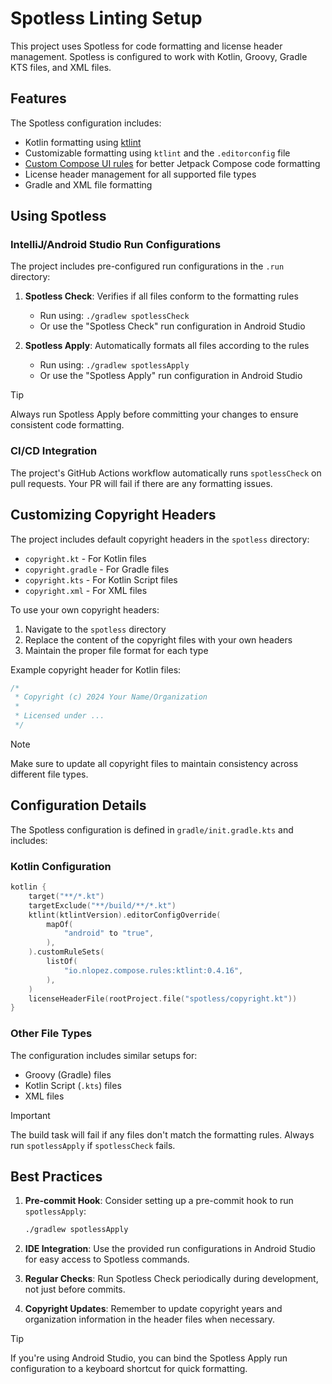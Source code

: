 # Spotless Linting Setup

This project uses Spotless for code formatting and license header management. Spotless is configured to work with Kotlin, Groovy, Gradle KTS files, and XML files.

## Features

The Spotless configuration includes:
- Kotlin formatting using [ktlint](https://github.com/pinterest/ktlint)
- Customizable formatting using `ktlint` and the `.editorconfig` file
- [Custom Compose UI rules](https://github.com/mrmans0n/compose-rules?ref=nlopez.io) for better Jetpack Compose code formatting
- License header management for all supported file types
- Gradle and XML file formatting

## Using Spotless

### IntelliJ/Android Studio Run Configurations

The project includes pre-configured run configurations in the `.run` directory:

1. **Spotless Check**: Verifies if all files conform to the formatting rules
   - Run using: `./gradlew spotlessCheck`
   - Or use the "Spotless Check" run configuration in Android Studio

2. **Spotless Apply**: Automatically formats all files according to the rules
   - Run using: `./gradlew spotlessApply`
   - Or use the "Spotless Apply" run configuration in Android Studio

> [!TIP]
> Always run Spotless Apply before committing your changes to ensure consistent code formatting.

### CI/CD Integration

The project's GitHub Actions workflow automatically runs `spotlessCheck` on pull requests. Your PR will fail if there are any formatting issues.

## Customizing Copyright Headers

The project includes default copyright headers in the `spotless` directory:
- `copyright.kt` - For Kotlin files
- `copyright.gradle` - For Gradle files
- `copyright.kts` - For Kotlin Script files
- `copyright.xml` - For XML files

To use your own copyright headers:

1. Navigate to the `spotless` directory
2. Replace the content of the copyright files with your own headers
3. Maintain the proper file format for each type

Example copyright header for Kotlin files:
```kotlin
/*
 * Copyright (c) 2024 Your Name/Organization
 * 
 * Licensed under ...
 */
```

> [!NOTE]
> Make sure to update all copyright files to maintain consistency across different file types.

## Configuration Details

The Spotless configuration is defined in `gradle/init.gradle.kts` and includes:

### Kotlin Configuration
```kotlin
kotlin {
    target("**/*.kt")
    targetExclude("**/build/**/*.kt")
    ktlint(ktlintVersion).editorConfigOverride(
        mapOf(
            "android" to "true",
        ),
    ).customRuleSets(
        listOf(
            "io.nlopez.compose.rules:ktlint:0.4.16",
        ),
    )
    licenseHeaderFile(rootProject.file("spotless/copyright.kt"))
}
```

### Other File Types
The configuration includes similar setups for:
- Groovy (Gradle) files
- Kotlin Script (`.kts`) files
- XML files

> [!IMPORTANT]
> The build task will fail if any files don't match the formatting rules. Always run `spotlessApply` if `spotlessCheck` fails.

## Best Practices

1. **Pre-commit Hook**: Consider setting up a pre-commit hook to run `spotlessApply`:
   ```bash
   ./gradlew spotlessApply
   ```

2. **IDE Integration**: Use the provided run configurations in Android Studio for easy access to Spotless commands.

3. **Regular Checks**: Run Spotless Check periodically during development, not just before commits.

4. **Copyright Updates**: Remember to update copyright years and organization information in the header files when necessary.

> [!TIP]
> If you're using Android Studio, you can bind the Spotless Apply run configuration to a keyboard shortcut for quick formatting.